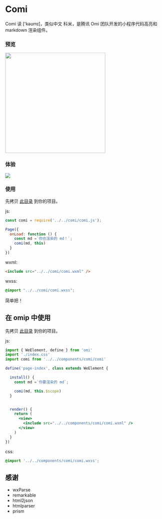 # Comi

Comi 读 ['kəʊmɪ]，类似中文 科米，是腾讯 Omi 团队开发的小程序代码高亮和 markdown 渲染组件。


### 预览

<img src="https://github.com/Tencent/omi/raw/master/assets/comi.jpg" width="320">

### 体验

![](https://github.com/Tencent/omi/raw/master/assets/omi-cloud.jpg)

### 使用

先拷贝 [此目录](https://github.com/Tencent/omi/tree/master/packages/comi/mp/comi) 到你的项目。

js:

```js
const comi = require('../../comi/comi.js');

Page({
  onLoad: function () {
    const md =`你也渲染的 md！`;
    comi(md, this)
  }
})
```

wxml:

```html
<include src="../../comi/comi.wxml" />
```

wxss:

```css
@import "../../comi/comi.wxss";
```

简单把！

## 在 omip 中使用

先拷贝 [此目录](https://github.com/Tencent/omi/tree/master/packages/comi/omip/src/components/comi) 到你的项目。

js:

```jsx
import { WeElement, define } from 'omi'
import './index.css'
import comi from '../../components/comi/comi'

define('page-index', class extends WeElement {

  install() {
    const md =`你要渲染的 md`;

    comi(md, this.$scope)
  }


  render() {
    return (
      <view>
        <include src="../../components/comi/comi.wxml" />
      </view>
    )
  }
})
```

css:

```css
@import '../../components/comi/comi.wxss';
```

## 感谢

* wxParse
* remarkable
* html2json
* htmlparser
* prism

